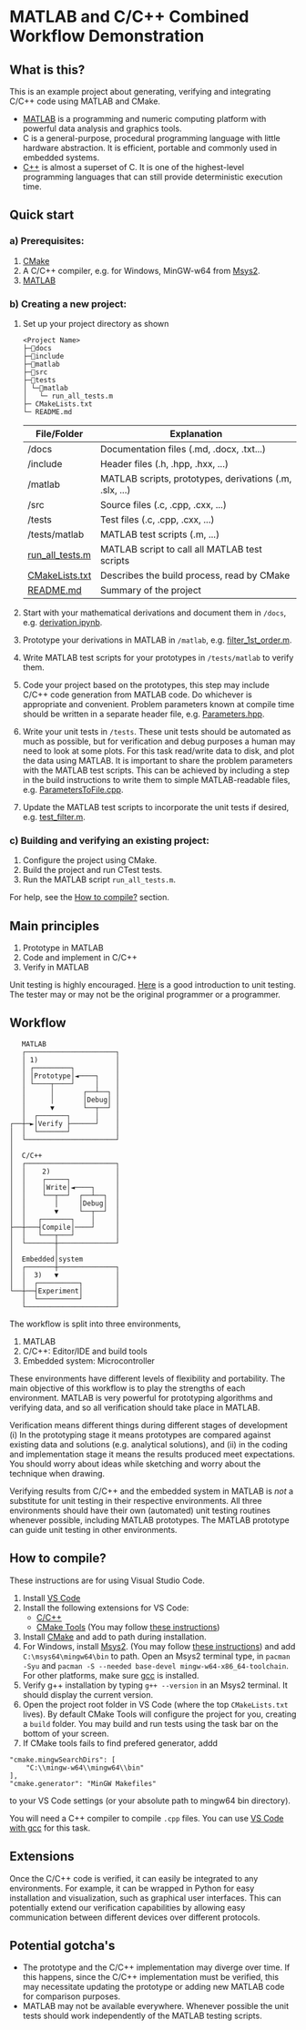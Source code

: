 # **MATLAB and C/C++ Combined Workflow Demonstration** 

## **What is this?**

This is an example project about generating, verifying and integrating C/C++ code using MATLAB and CMake.

- [MATLAB](https://www.mathworks.com/products/matlab.html) is a programming and numeric computing platform with powerful data analysis and graphics tools.
- C is a general-purpose, procedural programming language with little hardware abstraction. It is efficient, portable and commonly used in embedded systems.
- [C++](https://isocpp.org/get-started) is almost a superset of C. It is one of the highest-level programming languages that can still provide deterministic execution time.

## **Quick start**

### a) Prerequisites:
1. [CMake](https://cmake.org/)
2. A C/C++ compiler, e.g. for Windows, MinGW-w64 from [Msys2](https://www.msys2.org/). 
3. [MATLAB](https://www.mathworks.com/products/matlab.html)

### **b) Creating a new project:**
	
1. Set up your project directory as shown
   
	``` 
	<Project Name>
	├─📂docs
	├─📂include
	├─📂matlab
	├─📂src
	├─📂tests
	│ └─📂matlab
	│	└─ run_all_tests.m
	├─ CMakeLists.txt
	└─ README.md
	```
	| File/Folder                                       | Explanation |
	| -                                                 | - |
	| /docs                                             | Documentation files (.md, .docx, .txt...) |
	| /include                                          | Header files (.h, .hpp, .hxx, ...)   |
	| /matlab                                           | MATLAB scripts, prototypes, derivations (.m, .slx, ...)   |
	| /src                                              | Source files (.c, .cpp, .cxx, ...)   |
	| /tests                                            | Test files (.c, .cpp, .cxx, ...)   |
	| /tests/matlab                                     | MATLAB test scripts (.m, ...)   |
	| [run_all_tests.m](./tests/matlab/run_all_tests.m) | MATLAB script to call all MATLAB test scripts |
	| [CMakeLists.txt](CMakeLists.txt)                  | Describes the build process, read by CMake |
	| [README.md](README.md)                            | Summary of the project |

2. Start with your mathematical derivations and document them in  ```/docs```, e.g. [derivation.ipynb](./docs/derivation.ipynb). 
3. Prototype your derivations in MATLAB in ```/matlab```, e.g. [filter_1st_order.m](./matlab/filter_1st_order.m).
4. Write MATLAB test scripts for your prototypes in ```/tests/matlab``` to verify them.
5. Code your project based on the prototypes, this step may include C/C++ code generation from MATLAB code. Do whichever is appropriate and convenient. Problem parameters known at compile time should be written in a separate header file, e.g. [Parameters.hpp](./include/Parameters.hpp).
6. Write your unit tests in ```/tests```. These unit tests should be automated as much as possible, but for verification and debug purposes a human may need to look at some plots. For this task read/write data to disk, and plot the data using MATLAB. It is important to share the problem parameters with the MATLAB test scripts. This can be achieved by including a step in the build instructions to write them to simple MATLAB-readable files, e.g. [ParametersToFile.cpp](./src/ParametersToFile.cpp).
7. Update the MATLAB test scripts to incorporate the unit tests if desired, e.g. [test_filter.m](./tests/matlab/test_filter.m). 

### **c) Building and verifying an existing project:**
1. Configure the project using CMake.
2. Build the project and run CTest tests.
3. Run the MATLAB script ```run_all_tests.m```.
   
For help, see the [How to compile?](#how-to-compile) section.

## **Main principles**

1. Prototype in MATLAB
2. Code and implement in C/C++
3. Verify in MATLAB

Unit testing is highly encouraged. [Here](https://www.boost.org/doc/libs/1_36_0/libs/test/doc/html/tutorials/intro-in-testing.html) is a good introduction to unit testing. The tester may or may not be the original programmer or a programmer.


## **Workflow**

```
   MATLAB
   ┌──────────────────────┐
   │ 1)                   │
   │ ┌─────────┐          │
   │ │Prototype│◄────┐    │
   │ └────┬────┘     │    │
   │      │       ┌──┴──┐ │
   │      │       │Debug│ │
   │      ▼       └──┬──┘ │   
   │  ┌───────┐      │    │
┌──┼─►│Verify ├──────┘    │
│  │  └───────┘           │
│  └──────────────────────┘
│                    
│  C/C++             
│  ┌──────────────────────┐
│  │    2)                │
│  │    ┌─────┐           │
│  │    │Write│◄────┐     │
│  │    └──┬──┘  ┌──┴──┐  │
│  │       │     │Debug│  │
│  │       ▼     └──┬──┘  │
│  │   ┌───────┐    │     │
├──┼───┤Compile│────┘     │
│  │   └───┬───┘          │
│  └───────┼──────────────┘
│          │
│  Embedded│system
│  ┌───────┼──────────────┐
│  │  3)   ▼              │
│  │  ┌──────────┐        │
└──┼──┤Experiment│        │
   │  └──────────┘        │
   └──────────────────────┘
```

The workflow is split into three environments,
1. MATLAB
2. C/C++: Editor/IDE and build tools
3. Embedded system: Microcontroller

These environments have different levels of flexibility and portability. The main objective of this workflow is to play the strengths of each environment. MATLAB is very powerful for prototyping algorithms and verifying data, and so all verification should take place in MATLAB. 

Verification means different things during different stages of development (i) In the prototyping stage it means prototypes are compared against existing data and solutions (e.g. analytical solutions), and (ii) in the coding and implementation stage it means the results produced meet expectations. You should worry about ideas while sketching and worry about the technique when drawing. 


Verifying results from C/C++ and the embedded system in MATLAB is *not* a substitute for unit testing in their respective environments. All three environments should have their own (automated) unit testing routines whenever possible, including MATLAB prototypes. The MATLAB prototype can guide unit testing in other environments. 


## **How to compile?**

These instructions are for using Visual Studio Code.

1. Install [VS Code](https://code.visualstudio.com/)
2. Install the following extensions for VS Code: 
    - [C/C++](https://marketplace.visualstudio.com/items?itemName=ms-vscode.cpptools)
	- [CMake Tools](https://marketplace.visualstudio.com/items?itemName=ms-vscode.cpptools) (You may follow [these instructions](https://code.visualstudio.com/docs/cpp/cmake-linux))
3. Install [CMake](https://cmake.org/) and add to path during installation.
4. For Windows, install [Msys2](https://www.msys2.org/). (You may follow [these instructions](https://code.visualstudio.com/docs/cpp/config-mingw)) and add ```C:\msys64\mingw64\bin``` to path. Open an Msys2 terminal type, in ```pacman -Syu``` and ```pacman -S --needed base-devel mingw-w64-x86_64-toolchain```. For other platforms, make sure [gcc](https://gcc.gnu.org/) is installed.
5. Verify g++ installation by typing ```g++ --version``` in an Msys2 terminal. It should display the current version.
6. Open the project root folder in VS Code (where the top ```CMakeLists.txt``` lives). By default CMake Tools will configure the project for you, creating a ```build``` folder. You may build and run tests using the task bar on the bottom of your screen.
7. If CMake tools fails to find prefered generator, addd 
```	
"cmake.mingwSearchDirs": [
	"C:\\mingw-w64\\mingw64\\bin"
],
"cmake.generator": "MinGW Makefiles"
``` 
to your VS Code settings (or your absolute path to mingw64 bin directory).

You will need a C++ compiler to compile ```.cpp``` files. You can use [VS Code with gcc](https://code.visualstudio.com/docs/languages/cpp) for this task. 


## **Extensions**

Once the C/C++ code is verified, it can easily be integrated to any environments. For example, it can be wrapped in Python for easy installation and visualization, such as graphical user interfaces. This can potentially extend our verification capabilities by allowing easy communication between different devices over different protocols.


## **Potential gotcha's**

- The prototype and the C/C++ implementation may diverge over time. If this happens, since the C/C++ implementation must be verified, this may necessitate updating the prototype or adding new MATLAB code for comparison purposes. 
- MATLAB may not be available everywhere. Whenever possible the unit tests should work independently of the MATLAB testing scripts.

